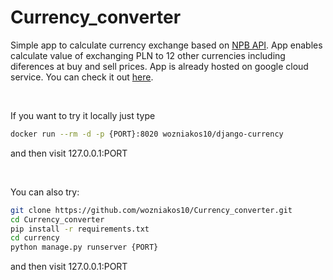 # Currency_converter 
Simple app to calculate currency exchange based on [NPB API](http://api.nbp.pl/). App enables calculate value of exchanging PLN to 12 other currencies 
including diferences at buy and sell prices. App is already hosted on google cloud service. You can check it out [here](https://django-currency-n2pv2pkrwq-lm.a.run.app/).

<br>

If you want to try it locally just type
```bash
docker run --rm -d -p {PORT}:8020 wozniakos10/django-currency
```
and then visit 127.0.0.1:PORT

<br>

You can also try:
```bash
git clone https://github.com/wozniakos10/Currency_converter.git
cd Currency_converter
pip install -r requirements.txt
cd currency
python manage.py runserver {PORT}
```
and then visit 127.0.0.1:PORT
